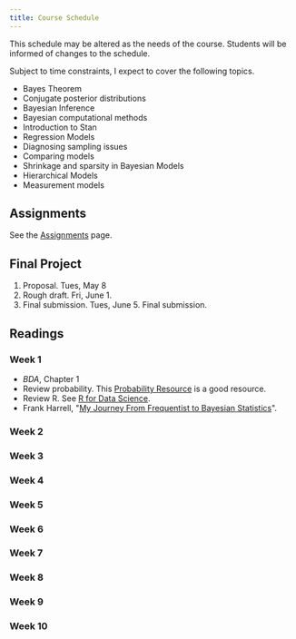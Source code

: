 ```yaml
---
title: Course Schedule
---
```


This schedule may be altered as the needs of the course. 
Students will be informed of changes to the schedule.

Subject to time constraints, I expect to cover the following topics.

- Bayes Theorem
- Conjugate posterior distributions
- Bayesian Inference
- Bayesian computational methods
- Introduction to Stan
- Regression Models
- Diagnosing sampling issues
- Comparing models
- Shrinkage and sparsity in Bayesian Models
- Hierarchical Models
- Measurement models

## Assignments

See the [Assignments](./assignments) page.

## Final Project

1. Proposal. Tues, May 8
2. Rough draft. Fri, June 1.
3. Final submission. Tues, June 5. Final submission.


## Readings


### Week 1

- *BDA*, Chapter 1
- Review probability. This [Probability Resource](http://www.wzchen.com/probability-cheatsheet/) is a good resource.
- Review R. See [R for Data Science](http://r4ds.had.co.nz/).
- Frank Harrell, "[My Journey From Frequentist to Bayesian Statistics](http://www.fharrell.com/post/journey/)".

### Week 2

### Week 3

### Week 4

### Week 5

### Week 6

### Week 7

### Week 8

### Week 9

### Week 10
